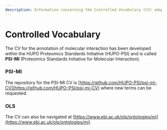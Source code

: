 ```yaml
---
description: Information concerning the Controlled Vocabulary (CV) adopted in IntAct.
---
```


# Controlled Vocabulary

The CV for the annotation of molecular interaction has been developed within the HUPO Proteomics Standards Initiative \(HUPO-PSI\) and is called **PSI-MI** \(Proteomics Standards Initiative for Molecular Interaction\).

### PSI-MI 

The repository for the PSI-MI CV is [https://github.com/HUPO-PSI/psi-mi-CV](https://github.com/HUPO-PSI/psi-mi-CV) where new terms can be requested. 

### OLS

The CV can also be navigated at [https://www.ebi.ac.uk/ols/ontologies/mi](https://www.ebi.ac.uk/ols/ontologies/mi)

